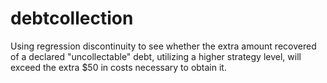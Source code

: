 # debtcollection
Using regression discontinuity to see whether the extra amount recovered of a declared "uncollectable" debt, utilizing a higher strategy level, 
will exceed the extra $50 in costs necessary to obtain it.
